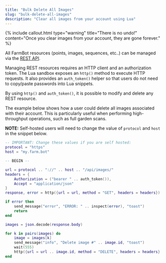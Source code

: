 ```yaml
---
title: "Bulk Delete All Images"
slug: "bulk-delete-all-images"
description: "Clear all images from your account using Lua"
---
```


{%
include callout.html
type="warning"
title="There is no undo!"
content="Once you clear images from your account, they are gone forever."
%}

All FarmBot resources (points, images, sequences, etc..) can be managed via the [REST API](../../Documentation/web-app/rest-api.md).

Managing REST resources requires an HTTP client and an authorization token. The Lua sandbox exposes an `http()` method to execute HTTP requests. It also provides an `auth_token()` helper so that users do not need to copy/paste passwords into Lua snippets.

By using `http()` and `auth_token()`, it is possible to modify and delete any REST resource.

The example below shows how a user could delete all images associated with their account. This is particularly useful when performing high-throughput operations, such as full garden scans.

**NOTE:** Self-hosted users will need to change the value of `protocol` and `host` in the snippet below.

```lua
-- IMPORTANT: Change these values if you are self hosted:
protocol = "https"
host = "my.farm.bot"

-- BEGIN --

url = protocol .. "://" .. host .. "/api/images/"
headers = {
    Authorization = ("bearer " .. auth_token()),
    Accept = "application/json"
}
response, error = http({url = url, method = "GET", headers = headers})

if error then
    send_message("error", "ERROR: " .. inspect(error), "toast")
    return
end

images = json.decode(response.body)

for k in pairs(images) do
    image = images[k]
    send_message("info", "Delete image #" .. image.id, "toast")
    wait(555)
    http({url = url .. image.id, method = "DELETE", headers = headers})
end
```
